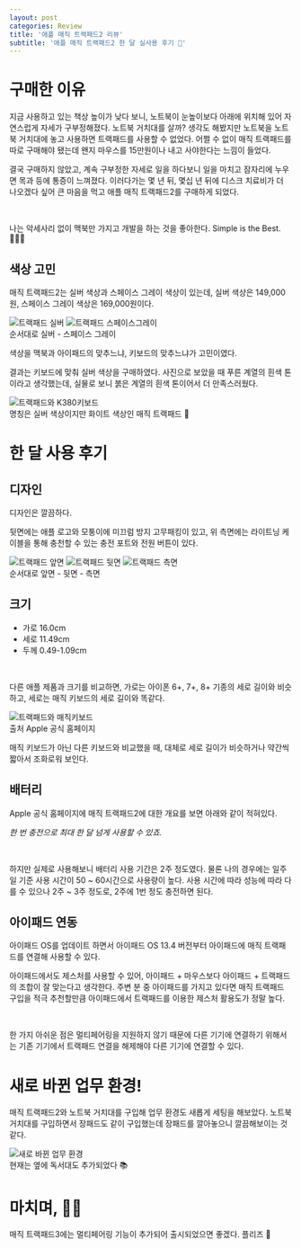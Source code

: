 ```yaml
---
layout: post
categories: Review
title: '애플 매직 트랙패드2 리뷰'
subtitle: '애플 매직 트랙패드2 한 달 실사용 후기 🐥'
---
```


# 구매한 이유

지금 사용하고 있는 책상 높이가 낮다 보니, 노트북이 눈높이보다 아래에 위치해 있어 자연스럽게 자세가 구부정해졌다.
노트북 거치대를 살까? 생각도 해봤지만 노트북을 노트북 거치대에 놓고 사용하면 트랙패드를 사용할 수 없었다.
어쩔 수 없이 매직 트랙패드를 따로 구매해야 됐는데 왠지 마우스를 15만원이나 내고 사야한다는 느낌이 들었다.

결국 구매하지 않았고, 계속 구부정한 자세로 일을 하다보니 일을 마치고 잠자리에 누우면 목과 등에 통증이 느껴졌다.
이러다가는 몇 년 뒤, 몇십 년 뒤에 디스크 치료비가 더 나오겠다 싶어 큰 마음을 먹고 애플 매직 트랙패드2를 구매하게 되었다.

<br>

나는 악세사리 없이 맥북만 가지고 개발을 하는 것을 좋아한다. Simple is the Best. 👩🏻‍💻

## 색상 고민

매직 트랙패드2는 실버 색상과 스페이스 그레이 색상이 있는데, 실버 색상은 149,000원, 스페이스 그레이 색상은 169,000원이다. 

<div class="d-flex flex-column flex-md-row justify-content-md-between ">
    <img src="/assets/images/2021-04-04-review-apple-magic-trackpad2/01.%20트랙패드%20실버.jpeg" alt="트랙패드 실버" class="col-md-6 mb-0"/>
    <img src="/assets/images/2021-04-04-review-apple-magic-trackpad2/01.%20트랙패드%20스페이스그레이.jpeg" alt="트랙패드 스페이스그레이" class="col-md-6 mb-0"/>
</div>

<figcaption class="mt-0">순서대로 실버 - 스페이스 그레이</figcaption>

색상을 맥북과 아이패드의 맞추느냐, 키보드의 맞추느냐가 고민이였다.

결과는 키보드에 맞춰 실버 색상을 구매하였다. 
사진으로 보았을 때 푸른 계열의 흰색 톤이라고 생각했는데, 실물로 보니 붉은 계열의 흰색 톤이어서 더 만족스러웠다.

<img src="/assets/images/2021-04-04-review-apple-magic-trackpad2/02.%20트랙패드와%20K380키보드.jpg" alt="트랙패드와 K380키보드" class="col-md-6"/>

<figcaption class="mt-3">명칭은 실버 색상이지만 화이트 색상인 매직 트랙패드 👀</figcaption>

# 한 달 사용 후기

## 디자인

디자인은 깔끔하다. 

뒷면에는 애플 로고와 모퉁이에 미끄럼 방지 고무패킹이 있고, 위 측면에는 라이트닝 케이블을 통해 충천할 수 있는 충전 포트와 전원 버튼이 있다.

<div class="d-flex flex-column flex-md-row justify-content-md-between">
    <img src="/assets/images/2021-04-04-review-apple-magic-trackpad2/03.%20트랙패드%20앞면.jpg" alt="트랙패드 앞면" class="col-md-4 mb-md-0"/>
    <img src="/assets/images/2021-04-04-review-apple-magic-trackpad2/03.%20트랙패드%20뒷면.jpg" alt="트랙패드 뒷면" class="col-md-4 mb-md-0"/>
    <img src="/assets/images/2021-04-04-review-apple-magic-trackpad2/03.%20트랙패드%20측면.jpg" alt="트랙패드 측면" class="col-md-4 mb-md-0"/>
</div>

<figcaption class="mt-3">순서대로 앞면 - 뒷면 - 측면</figcaption>

## 크기

- 가로 16.0cm
- 세로 11.49cm
- 두께 0.49-1.09cm

<br>

다른 애플 제품과 크기를 비교하면, 가로는 아이폰 6+, 7+, 8+ 기종의 세로 길이와 비슷하고, 세로는 매직 키보드의 세로 길이와 똑같다.

<img src="/assets/images/2021-04-04-review-apple-magic-trackpad2/04.%20트랙패드와%20매직키보드.jpeg" alt="트랙패드와 매직키보드" class="col-12"/>

<figcaption class="mt-3">출처 Apple 공식 홈페이지</figcaption>

매직 키보드가 아닌 다른 키보드와 비교했을 때, 대체로 세로 길이가 비슷하거나 약간씩 짧아서 조화로워 보인다.

## 배터리

Apple 공식 홈페이지에 매직 트랙패드2에 대한 개요를 보면 아래와 같이 적혀있다. 

*한 번 충전으로 최대 한 달 넘게 사용할 수 있죠.*

<br>

하지만 실제로 사용해보니 배터리 사용 기간은 2주 정도였다. 물론 나의 경우에는 일주일 기준 사용 시간이 50 ~ 60시간으로 사용량이 높다.
사용 시간에 따라 성능에 따라 다를 수 있으나 2주 ~ 3주 정도로, 2주에 1번 정도 충전하면 된다.

## 아이패드 연동

아이패드 OS를 업데이트 하면서 아이패드 OS 13.4 버전부터 아이패드에 매직 트랙패드를 연결해 사용할 수 있다.

아이패드에서도 제스처를 사용할 수 있어, 아이패드 + 마우스보다 아이패드 + 트랙패드의 조합이 잘 맞는다고 생각한다.
주변 분 중 아이패드를 가지고 있다면 매직 트랙패드 구입을 적극 추천할만큼 아이패드에서 트랙패드를 이용한 제스처 활용도가 정말 높다.

<br>

한 가지 아쉬운 점은 멀티페어링을 지원하지 않기 때문에 다른 기기에 연결하기 위해서는 기존 기기에서 트랙패드 연결을 해제해야 다른 기기에 연결할 수 있다.

# 새로 바뀐 업무 환경!

매직 트랙패드2와 노트북 거치대를 구입해 업무 환경도 새롭게 세팅을 해보았다. 
노트북 거치대를 구입하면서 장패드도 같이 구입했는데 장패드를 깔아놓으니 깔끔해보이는 것 같다.

<img src="/assets/images/2021-04-04-review-apple-magic-trackpad2/05.%20새로%20바뀐%20업무%20환경.jpg" alt="새로 바뀐 업무 환경" class="col-12"/>

<figcaption class="mt-3">현재는 옆에 독서대도 추가되었다 📚</figcaption>

# 마치며, 🙇🏻

매직 트랙패드3에는 멀티페어링 기능이 추가되어 출시되었으면 좋겠다. 플리즈 🙏